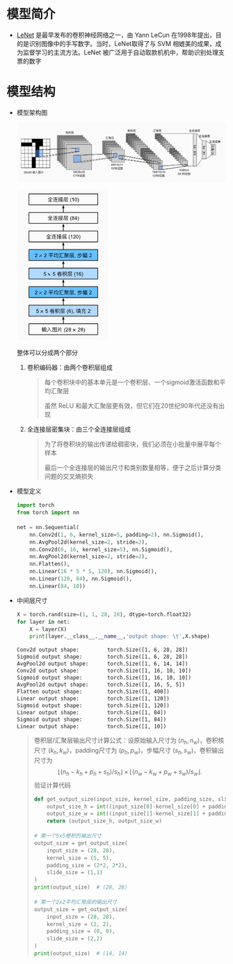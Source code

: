 # 模型简介

- [LeNet](https://ieeexplore.ieee.org/abstract/document/726791/) 是最早发布的卷积神经网络之一，由 Yann LeCun 在1998年提出，目的是识别图像中的手写数字。当时，LeNet取得了与 SVM 相媲美的成果，成为监督学习的主流方法。LeNet 被广泛用于自动取款机机中，帮助识别处理支票的数字



# 模型结构

- 模型架构图

  ![image-20240723160726256](img/image-20240723160726256.png)

  ![image-20240723162352585](img/image-20240723162352585.png)

  整体可以分成两个部分

  1. 卷积编码器：由两个卷积层组成

     > 每个卷积块中的基本单元是一个卷积层、一个sigmoid激活函数和平均汇聚层
     >
     > 虽然 ReLU 和最大汇聚层更有效，但它们在20世纪90年代还没有出现

  2. 全连接层密集块：由三个全连接层组成

     > 为了将卷积块的输出传递给稠密块，我们必须在小批量中展平每个样本
     >
     > 最后一个全连接层的输出尺寸和类别数量相等，便于之后计算分类问题的交叉熵损失

- 模型定义

  ```python
  import torch
  from torch import nn
  
  net = nn.Sequential(
      nn.Conv2d(1, 6, kernel_size=5, padding=2), nn.Sigmoid(),
      nn.AvgPool2d(kernel_size=2, stride=2),
      nn.Conv2d(6, 16, kernel_size=5), nn.Sigmoid(),
      nn.AvgPool2d(kernel_size=2, stride=2),
      nn.Flatten(),
      nn.Linear(16 * 5 * 5, 120), nn.Sigmoid(),
      nn.Linear(120, 84), nn.Sigmoid(),
      nn.Linear(84, 10))
  ```

- 中间层尺寸

  ```python
  X = torch.rand(size=(1, 1, 28, 28), dtype=torch.float32)
  for layer in net:
      X = layer(X)
      print(layer.__class__.__name__,'output shape: \t',X.shape)
  ```
  
  ```
  Conv2d output shape:         torch.Size([1, 6, 28, 28])
  Sigmoid output shape:        torch.Size([1, 6, 28, 28])
  AvgPool2d output shape:      torch.Size([1, 6, 14, 14])
  Conv2d output shape:         torch.Size([1, 16, 10, 10])
  Sigmoid output shape:        torch.Size([1, 16, 10, 10])
  AvgPool2d output shape:      torch.Size([1, 16, 5, 5])
  Flatten output shape:        torch.Size([1, 400])
  Linear output shape:         torch.Size([1, 120])
  Sigmoid output shape:        torch.Size([1, 120])
  Linear output shape:         torch.Size([1, 84])
  Sigmoid output shape:        torch.Size([1, 84])
  Linear output shape:         torch.Size([1, 10])
  ```
  
  > 卷积层/汇聚层输出尺寸计算公式：设原始输入尺寸为 $(n_h, n_w)$，卷积核尺寸 $(k_h,k_w)$，padding尺寸为 $(p_h,p_w)$，步幅尺寸 $(s_h, s_w)$，卷积输出尺寸为
  > $$
  > \left\lfloor\left(n_{h}-k_{h}+p_{h}+s_{h}\right) / s_{h}\right\rfloor \times\left\lfloor\left(n_{w}-k_{w}+p_{w}+s_{w}\right) / s_{w}\right\rfloor .
  > $$
  > 验证计算代码
  >
  > ```python
  > def get_output_size(input_size, kernel_size, padding_size, slide_size):
  >     output_size_h = int((input_size[0]-kernel_size[0] + padding_size[0] + slide_size[0])/slide_size[0])
  >     output_size_w = int((input_size[1]-kernel_size[1] + padding_size[1] + slide_size[1])/slide_size[1])
  >     return (output_size_h, output_size_w)
  > 
  > # 第一个5x5卷积的输出尺寸
  > output_size = get_output_size(
  >     input_size = (28, 28),
  >     kernel_size = (5, 5), 
  >     padding_size = (2*2, 2*2),
  >     slide_size = (1,1)
  > )
  > print(output_size)  # (28, 28)
  > 
  > # 第一个2x2平均汇聚层的输出尺寸
  > output_size = get_output_size(
  >     input_size = (28, 28),
  >     kernel_size = (2, 2), 
  >     padding_size = (0, 0),
  >     slide_size = (2,2)
  > )
  > print(output_size)  # (14, 14)
  > ```

